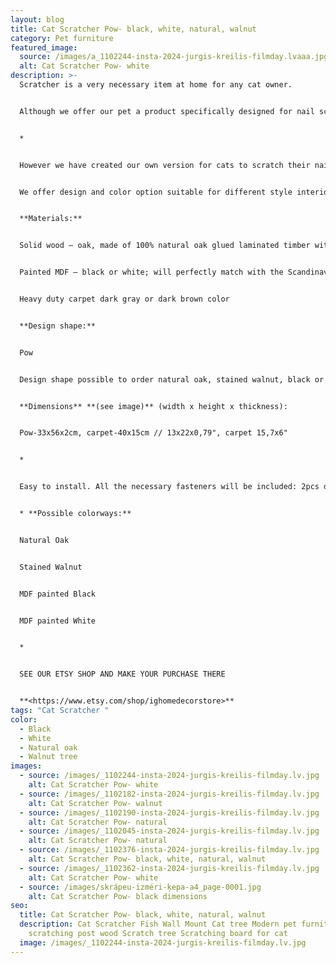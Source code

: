 ```yaml
---
layout: blog
title: Cat Scratcher Pow- black, white, natural, walnut
category: Pet furniture
featured_image:
  source: /images/a_1102244-insta-2024-jurgis-kreilis-filmday.lvaaa.jpg
  alt: Cat Scratcher Pow- white
description: >-
  Scratcher is a very necessary item at home for any cat owner.


  Although we offer our pet a product specifically designed for nail scratching, the paw still slips and the nails get caught in the side of the sofa, the carpet or the window frame:)


  *


  However we have created our own version for cats to scratch their nails. Our idea is that the scratcher should not only serve the nails well, but also be aesthetic so that the owner of the house is pleasant to look at it.


  We offer design and color option suitable for different style interiors. 2 ways of use - mounted on the wall or placed on the floor. Your cat has the right to choose:)


  **Materials:**


  Solid wood – oak, made of 100% natural oak glued laminated timber with lacquer finish or stained walnut color. Due to the natural diversity of wood, each piece has a unique texture. The applied black filler in places of knots, cracks, and other natural defects, make the item look slightly rustic.


  Painted MDF – black or white; will perfectly match with the Scandinavian minimalistic interior design!


  Heavy duty carpet dark gray or dark brown color


  **Design shape:**


  Pow


  Design shape possible to order natural oak, stained walnut, black or white color.


  **Dimensions** **(see image)** (width x height x thickness):


  Pow-33x56x2cm, carpet-40x15cm // 13x22x0,79", carpet 15,7x6"


  *


  Easy to install. All the necessary fasteners will be included: 2pcs dowels, 2 screws to hang, 2 pcs anti slip rubber pods if use on the floor.


  * **Possible colorways:**


  Natural Oak


  Stained Walnut 


  MDF painted Black


  MDF painted White


  *


  SEE OUR ETSY SHOP AND MAKE YOUR PURCHASE THERE


  **<https://www.etsy.com/shop/ighomedecorstore>**
tags: "Cat Scratcher "
color:
  - Black
  - White
  - Natural oak
  - Walnut tree
images:
  - source: /images/_1102244-insta-2024-jurgis-kreilis-filmday.lv.jpg
    alt: Cat Scratcher Pow- white
  - source: /images/_1102182-insta-2024-jurgis-kreilis-filmday.lv.jpg
    alt: Cat Scratcher Pow- walnut
  - source: /images/_1102190-insta-2024-jurgis-kreilis-filmday.lv.jpg
    alt: Cat Scratcher Pow- natural
  - source: /images/_1102045-insta-2024-jurgis-kreilis-filmday.lv.jpg
    alt: Cat Scratcher Pow- natural
  - source: /images/_1102376-insta-2024-jurgis-kreilis-filmday.lv.jpg
    alt: Cat Scratcher Pow- black, white, natural, walnut
  - source: /images/_1102362-insta-2024-jurgis-kreilis-filmday.lv.jpg
    alt: Cat Scratcher Pow- white
  - source: /images/skrápeu-izméri-ķepa-a4_page-0001.jpg
    alt: Cat Scratcher Pow- black dimensions
seo:
  title: Cat Scratcher Pow- black, white, natural, walnut
  description: Cat Scratcher Fish Wall Mount Cat tree Modern pet furniture Cat
    scratching post wood Scratch tree Scratching board for cat
  image: /images/_1102244-insta-2024-jurgis-kreilis-filmday.lv.jpg
---
```

